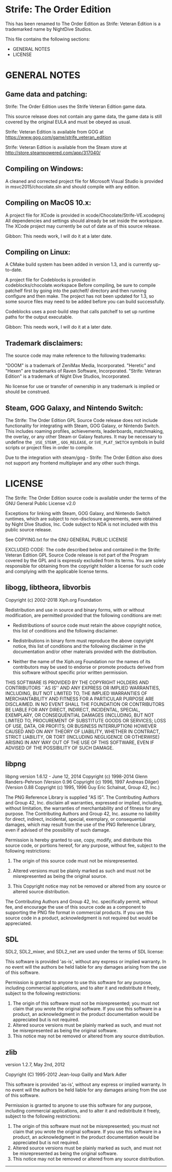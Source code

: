 Strife: The Order Edition
=======================================

This has been renamed to The Order Edition as Strife: Veteran Edition is a trademarked name by NightDive Studios.

This file contains the following sections:

- GENERAL NOTES
- LICENSE

GENERAL NOTES
=============

Game data and patching:
-----------------------

Strife: The Order Edition uses the Strife Veteran Edition game data.

This source release does not contain any game data, the game data is still
covered by the original EULA and must be obeyed as usual.

Strife: Veteran Edition is available from GOG at
https://www.gog.com/game/strife_veteran_edition

Strife: Veteran Edition is available from the Steam store at
http://store.steampowered.com/app/317040/

Compiling on Windows:
---------------------

A cleaned and corrected project file for Microsoft Visual Studio is provided in 
msvc2015/chocolate.sln and should compile with any edition.

Compiling on MacOS 10.x:
------------------------

A project file for XCode is provided in xcode/Chocolate/Strife-VE.xcodeproj
All dependencies and settings should already be set inside the workspace.
The XCode project may currently be out of date as of this source release.

Gibbon: This needs work, I will do it at a later date.

Compiling on Linux:
-------------------

A CMake build system has been added in version 1.3, and is currently up-to-date.

A project file for Codeblocks is provided in codeblocks/chocolate.workspace
Before compiling, be sure to compile patchelf first by going into the patchelf/
directory and then running configure and then make. The project has not been
updated for 1.3, so some source files may need to be added before you can 
build successfully.

Codeblocks uses a post-build step that calls patchelf to set up runtime paths
for the output executable.

Gibbon: This needs work, I will do it at a later date.

Trademark disclaimers:
----------------------

The source code may make reference to the following trademarks:

"DOOM" is a trademark of ZeniMax Media, Incorporated.
"Heretic" and "Hexen" are trademarks of Raven Software, Incorporated.
"Strife: Veteran Edition" is a trademark of Night Dive Studios, Incorporated.

No license for use or transfer of ownership in any trademark is implied or
should be construed.


Steam, GOG Galaxy, and Nintendo Switch:
---------------------------------------
The Strife: The Order Edition GPL Source Code release does not include 
functionality for integrating with Steam, GOG Galaxy, or Nintendo Switch.
This includes roaming profiles, achievements, leaderboards, matchmaking, the
overlay, or any other Steam or Galaxy features.  It may be necessary to 
undefine the `_USE_STEAM_`, `GOG_RELEASE`, or `SVE_PLAT_SWITCH` symbols in 
build scripts or project files in order to compile.

Due to the integration with steam/gog - Strife: The Order Edition also does not
support any frontend multiplayer and any other such things.


LICENSE
=======

The Strife: The Order Edition source code is available under the terms of the GNU
General Public License v2.0

Exceptions for linking with Steam, GOG Galaxy, and Nintendo Switch runtimes,
which are subject to non-disclosure agreements, were obtained by Night Dive
Studios, Inc. Code subject to NDA is not included with this public source 
release.

See COPYING.txt for the GNU GENERAL PUBLIC LICENSE


EXCLUDED CODE: The code described below and contained in the Strife: Veteran 
Edition GPL Source Code release is not part of the Program covered by the GPL 
and is expressly excluded from its terms.  You are solely responsible for 
obtaining from the copyright holder a license for such code and complying with
the applicable license terms.

libogg, libtheora, libvorbis
----------------------------
Copyright (c) 2002-2018 Xiph.org Foundation

Redistribution and use in source and binary forms, with or without
modification, are permitted provided that the following conditions
are met:

- Redistributions of source code must retain the above copyright
notice, this list of conditions and the following disclaimer.

- Redistributions in binary form must reproduce the above copyright
notice, this list of conditions and the following disclaimer in the
documentation and/or other materials provided with the distribution.

- Neither the name of the Xiph.org Foundation nor the names of its
contributors may be used to endorse or promote products derived from
this software without specific prior written permission.

THIS SOFTWARE IS PROVIDED BY THE COPYRIGHT HOLDERS AND CONTRIBUTORS
``AS IS'' AND ANY EXPRESS OR IMPLIED WARRANTIES, INCLUDING, BUT NOT
LIMITED TO, THE IMPLIED WARRANTIES OF MERCHANTABILITY AND FITNESS FOR
A PARTICULAR PURPOSE ARE DISCLAIMED.  IN NO EVENT SHALL THE FOUNDATION
OR CONTRIBUTORS BE LIABLE FOR ANY DIRECT, INDIRECT, INCIDENTAL,
SPECIAL, EXEMPLARY, OR CONSEQUENTIAL DAMAGES (INCLUDING, BUT NOT
LIMITED TO, PROCUREMENT OF SUBSTITUTE GOODS OR SERVICES; LOSS OF USE,
DATA, OR PROFITS; OR BUSINESS INTERRUPTION) HOWEVER CAUSED AND ON ANY
THEORY OF LIABILITY, WHETHER IN CONTRACT, STRICT LIABILITY, OR TORT
(INCLUDING NEGLIGENCE OR OTHERWISE) ARISING IN ANY WAY OUT OF THE USE
OF THIS SOFTWARE, EVEN IF ADVISED OF THE POSSIBILITY OF SUCH DAMAGE.

libpng
-------------------------------------------------------------------------------
libpng version 1.6.12 - June 12, 2014
Copyright (c) 1998-2014 Glenn Randers-Pehrson
 (Version 0.96 Copyright (c) 1996, 1997 Andreas Dilger)
 (Version 0.88 Copyright (c) 1995, 1996 Guy Eric Schalnat, Group 42, Inc.)

The PNG Reference Library is supplied "AS IS".  The Contributing Authors
and Group 42, Inc. disclaim all warranties, expressed or implied,
including, without limitation, the warranties of merchantability and of
fitness for any purpose.  The Contributing Authors and Group 42, Inc.
assume no liability for direct, indirect, incidental, special, exemplary,
or consequential damages, which may result from the use of the PNG
Reference Library, even if advised of the possibility of such damage.

Permission is hereby granted to use, copy, modify, and distribute this
source code, or portions hereof, for any purpose, without fee, subject
to the following restrictions:

  1. The origin of this source code must not be misrepresented.

  2. Altered versions must be plainly marked as such and must not
     be misrepresented as being the original source.

  3. This Copyright notice may not be removed or altered from
     any source or altered source distribution.

The Contributing Authors and Group 42, Inc. specifically permit, without
fee, and encourage the use of this source code as a component to
supporting the PNG file format in commercial products.  If you use this
source code in a product, acknowledgment is not required but would be
appreciated.

SDL
---
SDL2, SDL2_mixer, and SDL2_net are used under the terms of SDL license:

This software is provided 'as-is', without any express or implied
warranty.  In no event will the authors be held liable for any damages
arising from the use of this software.

Permission is granted to anyone to use this software for any purpose,
including commercial applications, and to alter it and redistribute it
freely, subject to the following restrictions:

1. The origin of this software must not be misrepresented; you must not
   claim that you wrote the original software. If you use this software
   in a product, an acknowledgment in the product documentation would be
   appreciated but is not required.
2. Altered source versions must be plainly marked as such, and must not be
   misrepresented as being the original software.
3. This notice may not be removed or altered from any source distribution.

zlib
-------------------------------------------------------------------------------
version 1.2.7, May 2nd, 2012

Copyright (C) 1995-2012 Jean-loup Gailly and Mark Adler

This software is provided 'as-is', without any express or implied
warranty.  In no event will the authors be held liable for any damages
arising from the use of this software.

Permission is granted to anyone to use this software for any purpose,
including commercial applications, and to alter it and redistribute it
freely, subject to the following restrictions:

1. The origin of this software must not be misrepresented; you must not
   claim that you wrote the original software. If you use this software
   in a product, an acknowledgment in the product documentation would be
   appreciated but is not required.
2. Altered source versions must be plainly marked as such, and must not be
   misrepresented as being the original software.
3. This notice may not be removed or altered from any source distribution.

-------------------------------------------------------------------------------
